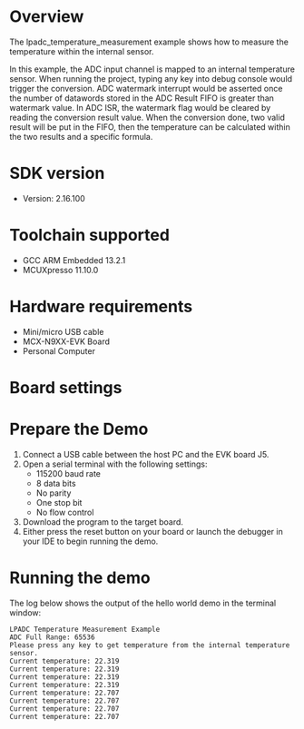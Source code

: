 Overview
========

The lpadc_temperature_measurement example shows how to measure the temperature within the internal sensor.

In this example, the ADC input channel is mapped to an internal temperature sensor. When running the project, typing
any key into debug console would trigger the conversion. ADC watermark interrupt would be asserted once the number of
datawords stored in the ADC Result FIFO is greater than watermark value. In ADC ISR, the watermark flag would be
cleared by reading the conversion result value. When the conversion done, two valid result will be put in the FIFO,
then the temperature can be calculated within the two results and a specific formula. 

SDK version
===========
- Version: 2.16.100

Toolchain supported
===================
- GCC ARM Embedded  13.2.1
- MCUXpresso  11.10.0

Hardware requirements
=====================
- Mini/micro USB cable
- MCX-N9XX-EVK Board
- Personal Computer

Board settings
==============

Prepare the Demo
================
1.  Connect a USB cable between the host PC and the EVK board J5.
2.  Open a serial terminal with the following settings:
    - 115200 baud rate
    - 8 data bits
    - No parity
    - One stop bit
    - No flow control
3.  Download the program to the target board.
4.  Either press the reset button on your board or launch the debugger in your IDE to begin running the demo.

Running the demo
================
The log below shows the output of the hello world demo in the terminal window:
~~~~~~~~~~~~~~~~~~~~~~~~~~~~~~~~~~~
LPADC Temperature Measurement Example
ADC Full Range: 65536
Please press any key to get temperature from the internal temperature sensor.
Current temperature: 22.319
Current temperature: 22.319
Current temperature: 22.319
Current temperature: 22.319
Current temperature: 22.707
Current temperature: 22.707
Current temperature: 22.707
Current temperature: 22.707
~~~~~~~~~~~~~~~~~~~~~~~~~~~~~~~~~~~
